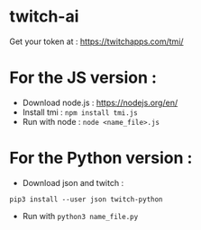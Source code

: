 # twitch-ai

Get your token at : https://twitchapps.com/tmi/

# For the JS version : 

* Download node.js : https://nodejs.org/en/
* Install tmi : ```npm install tmi.js```
* Run with node : ```node <name_file>.js```

# For the Python version : 

* Download json and twitch : 
```
pip3 install --user json twitch-python
```
* Run with ```python3 name_file.py```
